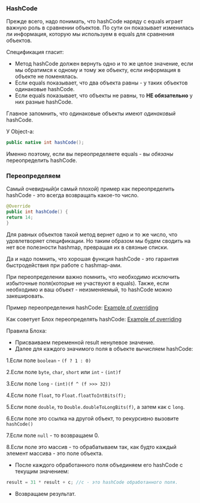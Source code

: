 ### HashCode
Прежде всего, надо понимать, что hashCode наряду с equals играет важную роль в сравнении объектов. По сути он показывает изменилась ли информация, которую мы используем в equals для сравнения объектов.

Спецификация гласит:
* Метод hashCode должен вернуть одно и то же целое значение, если мы обратимся к одному и тому же объекту, если информация в объекте не поменялась.
* Если equals показывает, что два объекта равны - у таких объектов одинаковые hashCode.
* Если equals показывает, что объекты не равны, то **НЕ обязательно** у них разные hashCode.

Главное запомнить, что одинаковые объекты имеют *одинаковый* hashCode.

У Object-а:
```java
public native int hashCode();
```

Именно поэтому, если вы переопределяете equals - вы *обязаны* переопределить hashCode.
### Переопределяем
Самый очевидный(и самый плохой) пример как переопределить hashCode - это всегда возвращать какое-то число.
```java
@Override
public int hashCode() {
return 14;
}
```

Для равных объектов такой метод вернет одно и то же число, что удовлетворяет спецификации. Но таким образом мы будем сводить на нет все полезности hashmap, превращая их в связные списки.

Да и надо помнить, что хорошая функция hashCode - это гарантия быстродействия при работе с hashmap-ами.

При переопределении важно помнить, что необходимо исключить избыточные поля(которые не участвуют в equals).
Также, если необходимо и ваш объект - неизменяемый, то hashCode можно закешировать.


Пример переопределения hashCode: [Example of overriding](../../patterns/src/main/java/good/overriding/CarKey.java)

Как советует Блох переопределять hashCode: [Example of overriding](../../patterns/src/main/java/good/overriding/Person.java)

Правила Блоха:
* Присваиваем переменной result ненулевое значение.
* Далее для каждого значимого поля в объекте вычисляем hashCode:

 1.Если поле `boolean` - `(f ? 1 : 0)`

 2.Если поле `byte`, `char`, `short` или `int` - `(int)f`

 3.Если поле `long` - `(int)(f ^ (f >>> 32))`

 4.Если поле `float`, то `Float.floatToIntBits(f);`

 5.Если поле `double`, то `Double.doubleToLongBits(f)`, а затем как с `long`.

 6.Если поле это ссылка на другой объект, то рекурсивно вызовите `hashCode()`

 7.Если поле `null` - то возвращаем 0.

 8.Если поле это массив - то обрабатываем так, как будто каждый элемент массива - это поле объекта.

* После каждого обработанного поля объединяем его hashCode с текущим значением:
```java
result = 31 * result + c; //c - это hashCode обработанного поля.
```
* Возвращаем результат.
